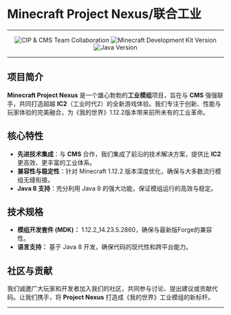 # Minecraft Project Nexus/联合工业

---

<p align="center">
  <img src="https://img.shields.io/badge/CIP with-CMS-blue" alt="CIP & CMS Team Collaboration"/>
  <img src="https://img.shields.io/badge/MDK-1.12.2_14.23.5.2860-brown" alt="Minecraft Development Kit Version"/>
  <img src="https://img.shields.io/badge/Java-8-blue" alt="Java Version"/>
</p>

---

## 项目简介
**Minecraft Project Nexus** 是一个雄心勃勃的**工业模组**项目，旨在与 **CMS** 强强联手，共同打造超越 **IC2**（工业时代2）的全新游戏体验。我们专注于创新、性能与玩家体验的完美融合，为《我的世界》1.12.2版本带来前所未有的工业革命。

## 核心特性
- **先进技术集成**：与 **CMS** 合作，我们集成了前沿的技术解决方案，提供比 **IC2** 更高效、更丰富的工业体系。
- **兼容性与稳定性**：针对 Minecraft 1.12.2 版本深度优化，确保与大多数流行模组无缝衔接。
- **Java 8 支持**：充分利用 Java 8 的强大功能，保证模组运行的高效与稳定。

## 技术规格
- **模组开发套件 (MDK)：** 1.12.2_14.23.5.2860，确保与最新版Forge的兼容性。
- **语言支持：** 基于 Java 8 开发，确保代码的现代性和跨平台能力。

## 社区与贡献
我们诚邀广大玩家和开发者加入我们的社区，共同参与讨论、提出建议或贡献代码。让我们携手，将 **Project Nexus** 打造成《我的世界》工业模组的新标杆。



---



